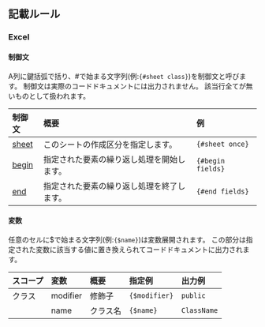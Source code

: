 ## 記載ルール
### Excel
#### 制御文
A列に鍵括弧で括り、\#で始まる文字列(例:`{#sheet class}`)を制御文と呼びます。
制御文は実際のコードドキュメントには出力されません。
該当行全てが無いものとして扱われます。

|制御文|概要|例|
|:-----|:---|:-|
|[sheet](./excel/stmt_others.md#sheet%20ステートメント)|このシートの作成区分を指定します。|`{#sheet once}`|
|[begin](./excel/stmt_blocks.md#begin%20ステートメント)|指定された要素の繰り返し処理を開始します。|`{#begin fields}`|
|[end](./excel/stmt_blocks.md#end%20ステートメント)|指定された要素の繰り返し処理を終了します。|`{#end fields}`|

#### 変数
任意のセルに$で始まる文字列(例:`{$name}`)は変数展開されます。
この部分は指定された変数に該当する値に置き換えられてコードドキュメントに出力されます。

|スコープ|変数|概要|指定例|出力例|
|:------|:---|:---|:-----|:-----|
|クラス  |modifier|修飾子|`{$modifier}`|`public`|
|       |name|クラス名|`{$name}`|`ClassName`|
